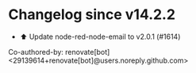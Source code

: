 # Changelog since v14.2.2
- ⬆️ Update node-red-node-email to v2.0.1 (#1614)

Co-authored-by: renovate[bot] <29139614+renovate[bot]@users.noreply.github.com> 
